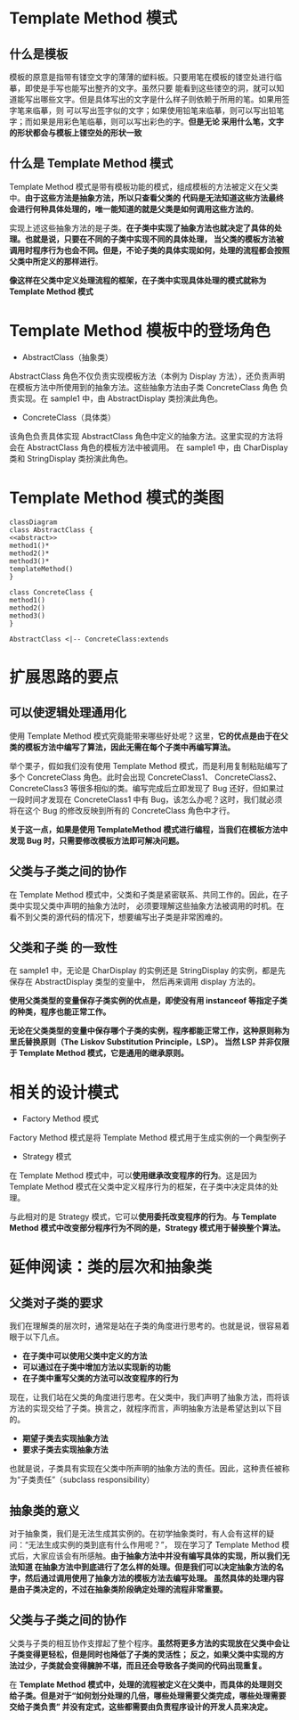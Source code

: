 # Template Method 模式

## 什么是模板

模板的原意是指带有镂空文字的薄薄的塑料板。只要用笔在模板的镂空处进行临摹，即使是手写也能写出整齐的文字。虽然只要
能看到这些镂空的洞，就可以知道能写出哪些文字。但是具体写出的文字是什么样子则依赖于所用的笔。如果用签字笔来临摹，则
可以写出签字似的文字；如果使用铅笔来临摹，则可以写出铅笔字；而如果是用彩色笔临摹，则可以写出彩色的字。**但是无论
采用什么笔，文字的形状都会与模板上镂空处的形状一致**

## 什么是 Template Method 模式

Template Method 模式是带有模板功能的模式，组成模板的方法被定义在父类中。**由于这些方法是抽象方法，所以只查看父类的
代码是无法知道这些方法最终会进行何种具体处理的，唯一能知道的就是父类是如何调用这些方法的**。

实现上述这些抽象方法的是子类。**在子类中实现了抽象方法也就决定了具体的处理。也就是说，只要在不同的子类中实现不同的具体处理，
当父类的模板方法被调用时程序行为也会不同。但是，不论子类的具体实现如何，处理的流程都会按照父类中所定义的那样进行**。

**像这样在父类中定义处理流程的框架，在子类中实现具体处理的模式就称为 Template Method 模式**

# Template Method 模板中的登场角色

- AbstractClass（抽象类）

AbstractClass 角色不仅负责实现模板方法（本例为 Display 方法），还负责声明在模板方法中所使用到的抽象方法。这些抽象方法由子类 ConcreteClass 角色
负责实现。在 sample1 中，由 AbstractDisplay 类扮演此角色。

- ConcreteClass（具体类）

该角色负责具体实现 AbstractClass 角色中定义的抽象方法。这里实现的方法将会在 AbstractClass 角色的模板方法中被调用。
在 sample1 中，由 CharDisplay 类和 StringDisplay 类扮演此角色。

# Template Method 模式的类图

```mermaid
classDiagram
class AbstractClass {
<<abstract>>
method1()*
method2()*
method3()*
templateMethod()
}

class ConcreteClass {
method1()
method2()
method3()
}

AbstractClass <|-- ConcreteClass:extends
```

# 扩展思路的要点

## 可以使逻辑处理通用化

使用 Template Method 模式究竟能带来哪些好处呢？这里，**它的优点是由于在父类的模板方法中编写了算法，因此无需在每个子类中再编写算法。**

举个栗子，假如我们没有使用 Template Method 模式，而是利用复制粘贴编写了多个 ConcreteClass 角色。此时会出现 ConcreteClass1、
ConcreteClass2、ConcreteClass3 等很多相似的类。编写完成后立即发现了 Bug 还好，但如果过一段时间才发现在 ConcreteClass1
中有 Bug，该怎么办呢？这时，我们就必须将在这个 Bug 的修改反映到所有的 ConcreteClass 角色中才行。

**关于这一点，如果是使用 TemplateMethod 模式进行编程，当我们在模板方法中发现 Bug 时，只需要修改模板方法即可解决问题。**

## 父类与子类之间的协作

在 Template Method 模式中，父类和子类是紧密联系、共同工作的。因此，在子类中实现父类中声明的抽象方法时，
必须要理解这些抽象方法被调用的时机。在看不到父类的源代码的情况下，想要编写出子类是非常困难的。

## 父类和子类 的一致性

在 sample1 中，无论是 CharDisplay 的实例还是 StringDisplay 的实例，都是先保存在 AbstractDisplay 类型的变量中，
然后再来调用 display 方法的。

**使用父类类型的变量保存子类实例的优点是，即使没有用 instanceof 等指定子类的种类，程序也能正常工作。**

**无论在父类类型的变量中保存哪个子类的实例，程序都能正常工作，这种原则称为里氏替换原则（The Liskov Substitution Principle，LSP）。
当然 LSP 并非仅限于 Template Method 模式，它是通用的继承原则。**

# 相关的设计模式

- Factory Method 模式

Factory Method 模式是将 Template Method 模式用于生成实例的一个典型例子

- Strategy 模式

在 Template Method 模式中，可以**使用继承改变程序的行为**。这是因为 Template Method 模式在父类中定义程序行为的框架，在子类中决定具体的处理。

与此相对的是 Strategy 模式，它可以**使用委托改变程序的行为**。**与 Template Method 模式中改变部分程序行为不同的是，Strategy 模式用于替换整个算法。**

# 延伸阅读：类的层次和抽象类
## 父类对子类的要求
我们在理解类的层次时，通常是站在子类的角度进行思考的。也就是说，很容易着眼于以下几点。
- **在子类中可以使用父类中定义的方法**
- **可以通过在子类中增加方法以实现新的功能**
- **在子类中重写父类的方法可以改变程序的行为**

现在，让我们站在父类的角度进行思考。在父类中，我们声明了抽象方法，而将该方法的实现交给了子类。换言之，就程序而言，声明抽象方法是希望达到以下目的。
- **期望子类去实现抽象方法**
- **要求子类去实现抽象方法**

也就是说，子类具有实现在父类中所声明的抽象方法的责任。因此，这种责任被称为“子类责任”（subclass responsibility）

## 抽象类的意义
对于抽象类，我们是无法生成其实例的。在初学抽象类时，有人会有这样的疑问：“无法生成实例的类到底有什么作用呢？”，
现在学习了 Template Method 模式后，大家应该会有所感触。**由于抽象方法中并没有编写具体的实现，所以我们无法知道
在抽象方法中到底进行了怎么样的处理。但是我们可以决定抽象方法的名字，然后通过调用使用了抽象方法的模板方法去编写处理。
虽然具体的处理内容是由子类决定的，不过在抽象类阶段确定处理的流程非常重要。**

## 父类与子类之间的协作
父类与子类的相互协作支撑起了整个程序。**虽然将更多方法的实现放在父类中会让子类变得更轻松，但是同时也降低了子类的灵活性；
反之，如果父类中实现的方法过少，子类就会变得臃肿不堪，而且还会导致各子类间的代码出现重复。**

在 **Template Method 模式中，处理的流程被定义在父类中，而具体的处理则交给子类。但是对于“如何划分处理的几倍，哪些处理需要父类完成，哪些处理需要交给子类负责”
并没有定式，这些都需要由负责程序设计的开发人员来决定。**
